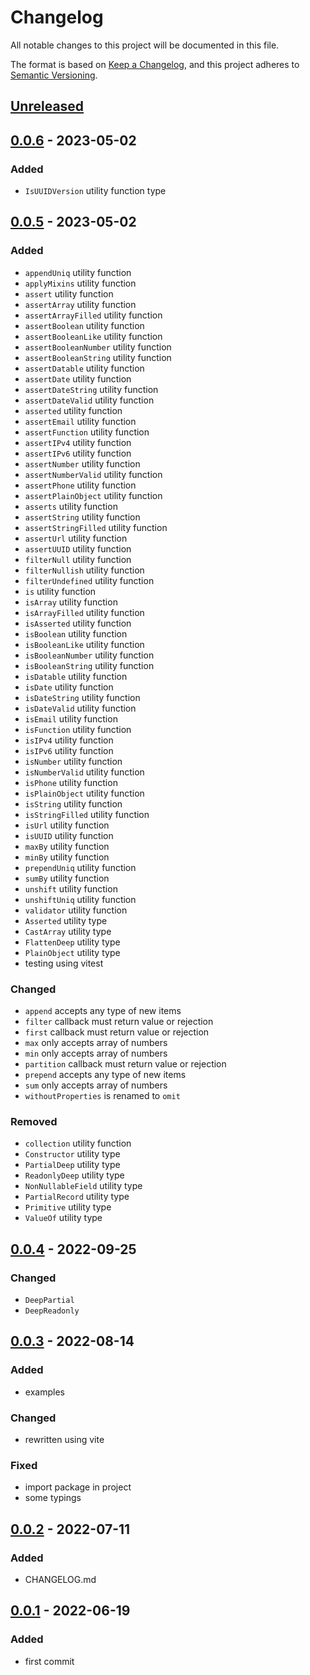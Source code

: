 # Changelog

All notable changes to this project will be documented in this file.

The format is based on [Keep a Changelog](https://keepachangelog.com/en/1.0.0/), and this project adheres to [Semantic Versioning](https://semver.org/spec/v2.0.0.html).

## [Unreleased]

## [0.0.6] - 2023-05-02

### Added

- `IsUUIDVersion` utility function type

## [0.0.5] - 2023-05-02

### Added

- `appendUniq` utility function
- `applyMixins` utility function
- `assert` utility function
- `assertArray` utility function
- `assertArrayFilled` utility function
- `assertBoolean` utility function
- `assertBooleanLike` utility function
- `assertBooleanNumber` utility function
- `assertBooleanString` utility function
- `assertDatable` utility function
- `assertDate` utility function
- `assertDateString` utility function
- `assertDateValid` utility function
- `asserted` utility function
- `assertEmail` utility function
- `assertFunction` utility function
- `assertIPv4` utility function
- `assertIPv6` utility function
- `assertNumber` utility function
- `assertNumberValid` utility function
- `assertPhone` utility function
- `assertPlainObject` utility function
- `asserts` utility function
- `assertString` utility function
- `assertStringFilled` utility function
- `assertUrl` utility function
- `assertUUID` utility function
- `filterNull` utility function
- `filterNullish` utility function
- `filterUndefined` utility function
- `is` utility function
- `isArray` utility function
- `isArrayFilled` utility function
- `isAsserted` utility function
- `isBoolean` utility function
- `isBooleanLike` utility function
- `isBooleanNumber` utility function
- `isBooleanString` utility function
- `isDatable` utility function
- `isDate` utility function
- `isDateString` utility function
- `isDateValid` utility function
- `isEmail` utility function
- `isFunction` utility function
- `isIPv4` utility function
- `isIPv6` utility function
- `isNumber` utility function
- `isNumberValid` utility function
- `isPhone` utility function
- `isPlainObject` utility function
- `isString` utility function
- `isStringFilled` utility function
- `isUrl` utility function
- `isUUID` utility function
- `maxBy` utility function
- `minBy` utility function
- `prependUniq` utility function
- `sumBy` utility function
- `unshift` utility function
- `unshiftUniq` utility function
- `validator` utility function
- `Asserted` utility type
- `CastArray` utility type
- `FlattenDeep` utility type
- `PlainObject` utility type
- testing using vitest

### Changed

- `append` accepts any type of new items
- `filter` callback must return value or rejection
- `first` callback must return value or rejection
- `max` only accepts array of numbers
- `min` only accepts array of numbers
- `partition` callback must return value or rejection
- `prepend` accepts any type of new items
- `sum` only accepts array of numbers
- `withoutProperties` is renamed to `omit`

### Removed

- `collection` utility function
- `Constructor` utility type
- `PartialDeep` utility type
- `ReadonlyDeep` utility type
- `NonNullableField` utility type
- `PartialRecord` utility type
- `Primitive` utility type
- `ValueOf` utility type

## [0.0.4] - 2022-09-25

### Changed

- `DeepPartial`
- `DeepReadonly`

## [0.0.3] - 2022-08-14

### Added

- examples

### Changed

- rewritten using vite

### Fixed

- import package in project
- some typings

## [0.0.2] - 2022-07-11

### Added

- CHANGELOG.md

## [0.0.1] - 2022-06-19

### Added

- first commit

[Unreleased]: https://github.com/drpiou/ts-utils/compare/v0.0.6...HEAD
[0.0.6]: https://github.com/drpiou/ts-utils/compare/v0.0.5...v0.0.6
[0.0.5]: https://github.com/drpiou/ts-utils/compare/v0.0.4...v0.0.5
[0.0.4]: https://github.com/drpiou/ts-utils/compare/v0.0.3...v0.0.4
[0.0.3]: https://github.com/drpiou/ts-utils/compare/v0.0.2...v0.0.3
[0.0.2]: https://github.com/drpiou/ts-utils/compare/v0.0.1...v0.0.2
[0.0.1]: https://github.com/drpiou/ts-utils/releases/tag/v0.0.1
